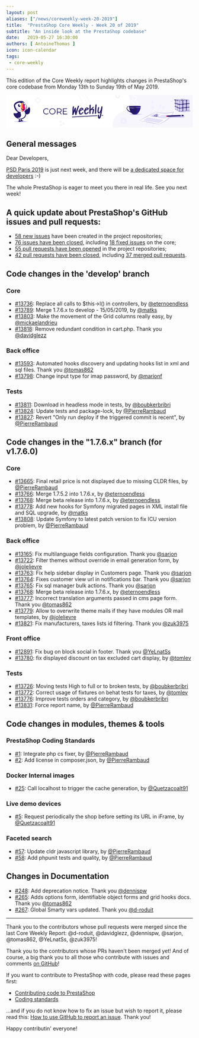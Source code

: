 ```yaml
---
layout: post
aliases: ["/news/coreweekly-week-20-2019"]
title:  "PrestaShop Core Weekly - Week 20 of 2019"
subtitle: "An inside look at the PrestaShop codebase"
date:   2019-05-27 16:30:00
authors: [ AntoineThomas ]
icon: icon-calendar
tags:
 - core-weekly
---
```


This edition of the Core Weekly report highlights changes in PrestaShop's core codebase from Monday 13th to Sunday 19th of May 2019.

![Core Weekly banner](/assets/images/2018/12/banner-core-weekly.jpg)


## General messages

Dear Developers,

[PSD Paris 2019](https://www.prestashop.com/fr/evenements/prestashop-day-paris) is just next week, and there will be [a dedicated space for developers](http://build.prestashop.com/news/psd-2019-developer-space/) :-) 

The whole PrestaShop is eager to meet you there in real life. See you next week!


## A quick update about PrestaShop's GitHub issues and pull requests:


- [58 new issues](https://github.com/search?q=org%3APrestaShop+is%3Apublic++-repo%3Aprestashop%2Fprestashop.github.io++is%3Aissue+created%3A2019-05-13..2019-05-19) have been created in the project repositories;
- [76 issues have been closed](https://github.com/search?q=org%3APrestaShop+is%3Apublic++-repo%3Aprestashop%2Fprestashop.github.io++is%3Aissue+closed%3A2019-05-13..2019-05-19), including [18 fixed issues](https://github.com/search?q=org%3APrestaShop+is%3Apublic++-repo%3Aprestashop%2Fprestashop.github.io++is%3Aissue+label%3Afixed+closed%3A2019-05-13..2019-05-19) on the core;
- [55 pull requests have been opened](https://github.com/search?q=org%3APrestaShop+is%3Apublic++-repo%3Aprestashop%2Fprestashop.github.io++is%3Apr+created%3A2019-05-13..2019-05-19) in the project repositories;
- [42 pull requests have been closed](https://github.com/search?q=org%3APrestaShop+is%3Apublic++-repo%3Aprestashop%2Fprestashop.github.io++is%3Apr+closed%3A2019-05-13..2019-05-19), including [37 merged pull requests](https://github.com/search?q=org%3APrestaShop+is%3Apublic++-repo%3Aprestashop%2Fprestashop.github.io++is%3Apr+merged%3A2019-05-13..2019-05-19).


## Code changes in the 'develop' branch

### Core

* [#13736](https://github.com/PrestaShop/PrestaShop/pull/13736): Replace all calls to $this->l() in controllers, by [@eternoendless](https://github.com/eternoendless)
* [#13789](https://github.com/PrestaShop/PrestaShop/pull/13789): Merge 1.7.6.x to develop - 15/05/2019, by [@matks](https://github.com/matks)
* [#13803](https://github.com/PrestaShop/PrestaShop/pull/13803): Make the movement of the Grid columns really easy, by [@mickaelandrieu](https://github.com/mickaelandrieu)
* [#13818](https://github.com/PrestaShop/PrestaShop/pull/13818): Remove redundant condition in cart.php. Thank you [@davidglezz](https://github.com/davidglezz)


### Back office

* [#13593](https://github.com/PrestaShop/PrestaShop/pull/13593): Automated hooks discovery and updating hooks list in xml and sql files. Thank you [@tomas862](https://github.com/tomas862)
* [#13798](https://github.com/PrestaShop/PrestaShop/pull/13798): Change input type for imap password, by [@marionf](https://github.com/marionf)


### Tests

* [#13811](https://github.com/PrestaShop/PrestaShop/pull/13811): Download in headless mode in tests, by [@boubkerbribri](https://github.com/boubkerbribri)
* [#13824](https://github.com/PrestaShop/PrestaShop/pull/13824): Update tests and package-lock, by [@PierreRambaud](https://github.com/PierreRambaud)
* [#13827](https://github.com/PrestaShop/PrestaShop/pull/13827): Revert "Only run deploy if the triggered commit is recent", by [@PierreRambaud](https://github.com/PierreRambaud)


## Code changes in the "1.7.6.x" branch (for v1.7.6.0)

### Core

* [#13665](https://github.com/PrestaShop/PrestaShop/pull/13665): Final retail price is not displayed due to missing CLDR files, by [@PierreRambaud](https://github.com/PierreRambaud)
* [#13766](https://github.com/PrestaShop/PrestaShop/pull/13766): Merge 1.7.5.2 into 1.7.6.x, by [@eternoendless](https://github.com/eternoendless)
* [#13768](https://github.com/PrestaShop/PrestaShop/pull/13768): Merge beta release into 1.7.6.x, by [@eternoendless](https://github.com/eternoendless)
* [#13778](https://github.com/PrestaShop/PrestaShop/pull/13778): Add new hooks for Symfony migrated pages in XML install file and SQL upgrade, by [@matks](https://github.com/matks)
* [#13808](https://github.com/PrestaShop/PrestaShop/pull/13808): Update Symfony to latest patch version to fix ICU version problem, by [@PierreRambaud](https://github.com/PierreRambaud)


### Back office

* [#13165](https://github.com/PrestaShop/PrestaShop/pull/13165): Fix multilanguage fields configuration. Thank you [@sarjon](https://github.com/sarjon)
* [#13722](https://github.com/PrestaShop/PrestaShop/pull/13722): Filter themes without override in email generation form, by [@jolelievre](https://github.com/jolelievre)
* [#13763](https://github.com/PrestaShop/PrestaShop/pull/13763): Fix help sidebar display in Customers page. Thank you [@sarjon](https://github.com/sarjon)
* [#13764](https://github.com/PrestaShop/PrestaShop/pull/13764): Fixes customer view url in notifications bar. Thank you [@sarjon](https://github.com/sarjon)
* [#13765](https://github.com/PrestaShop/PrestaShop/pull/13765): Fix sql manager bulk actions. Thank you [@sarjon](https://github.com/sarjon)
* [#13768](https://github.com/PrestaShop/PrestaShop/pull/13768): Merge beta release into 1.7.6.x, by [@eternoendless](https://github.com/eternoendless)
* [#13777](https://github.com/PrestaShop/PrestaShop/pull/13777): Incorrect translation arguments passed in cms page form. Thank you [@tomas862](https://github.com/tomas862)
* [#13779](https://github.com/PrestaShop/PrestaShop/pull/13779): Allow to overwrite theme mails if they have modules OR mail templates, by [@jolelievre](https://github.com/jolelievre)
* [#13821](https://github.com/PrestaShop/PrestaShop/pull/13821): Fix manufacturers, taxes lists id filtering. Thank you [@zuk3975](https://github.com/zuk3975)


### Front office

* [#12891](https://github.com/PrestaShop/PrestaShop/pull/12891): Fix bug on block social in footer. Thank you [@YeLnatSs](https://github.com/YeLnatSs)
* [#13780](https://github.com/PrestaShop/PrestaShop/pull/13780): fix displayed discount on tax excluded cart display, by [@tomlev](https://github.com/tomlev)


### Tests

* [#13726](https://github.com/PrestaShop/PrestaShop/pull/13726): Moving tests High to full or to broken tests, by [@boubkerbribri](https://github.com/boubkerbribri)
* [#13772](https://github.com/PrestaShop/PrestaShop/pull/13772): Correct usage of fixtures on behat tests for taxes, by [@tomlev](https://github.com/tomlev)
* [#13776](https://github.com/PrestaShop/PrestaShop/pull/13776): Improve tests orders and category, by [@boubkerbribri](https://github.com/boubkerbribri)
* [#13831](https://github.com/PrestaShop/PrestaShop/pull/13831): Force report name, by [@PierreRambaud](https://github.com/PierreRambaud)


## Code changes in modules, themes & tools

### PrestaShop Coding Standards

* [#1](https://github.com/PrestaShop/php-coding-standards/pull/1): Integrate php cs fixer, by [@PierreRambaud](https://github.com/PierreRambaud)
* [#2](https://github.com/PrestaShop/php-coding-standards/pull/2): Add license in composer.json, by [@PierreRambaud](https://github.com/PierreRambaud)


### Docker Internal images

* [#25](https://github.com/PrestaShop/docker-internal-images/pull/25): Call localhost to trigger the cache generation, by [@Quetzacoalt91](https://github.com/Quetzacoalt91)


### Live demo devices

* [#5](https://github.com/PrestaShop/live-demo-devices/pull/5): Request periodically the shop before setting its URL in iFrame, by [@Quetzacoalt91](https://github.com/Quetzacoalt91)


### Faceted search

* [#57](https://github.com/PrestaShop/ps_facetedsearch/pull/57): Update cldr javascript library, by [@PierreRambaud](https://github.com/PierreRambaud)
* [#58](https://github.com/PrestaShop/ps_facetedsearch/pull/58): Add phpunit tests and quality, by [@PierreRambaud](https://github.com/PierreRambaud)


## Changes in Documentation

* [#248](https://github.com/PrestaShop/docs/pull/248): Add deprecation notice. Thank you [@dennispw](https://github.com/dennispw)
* [#265](https://github.com/PrestaShop/docs/pull/265): Adds options form, identifiable object forms and grid hooks docs. Thank you [@tomas862](https://github.com/tomas862)
* [#267](https://github.com/PrestaShop/docs/pull/267): Global Smarty vars updated. Thank you [@d-roduit](https://github.com/d-roduit)


<hr />

Thank you to the contributors whose pull requests were merged since the last Core Weekly Report: @d-roduit, @davidglezz, @dennispw, @sarjon, @tomas862, @YeLnatSs, @zuk3975!

Thank you to the contributors whose PRs haven't been merged yet! And of course, a big thank you to all those who contribute with issues and comments [on GitHub](https://github.com/PrestaShop/PrestaShop)!

If you want to contribute to PrestaShop with code, please read these pages first:

 * [Contributing code to PrestaShop](https://devdocs.prestashop.com/1.7/contribute/contribution-guidelines/)
 * [Coding standards](https://devdocs.prestashop.com/1.7/development/coding-standards/)

...and if you do not know how to fix an issue but wish to report it, please read this: [How to use GitHub to report an issue](https://devdocs.prestashop.com/1.7/contribute/contribute-reporting-issues/). Thank you!

Happy contributin' everyone!
